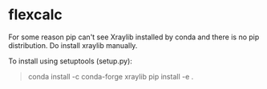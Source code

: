 # flexcalc

For some reason pip can't see Xraylib installed by conda and there is no pip distribution. 
Do install xraylib manually.

To install using setuptools (setup.py):

> conda install -c conda-forge xraylib 
> pip install -e .